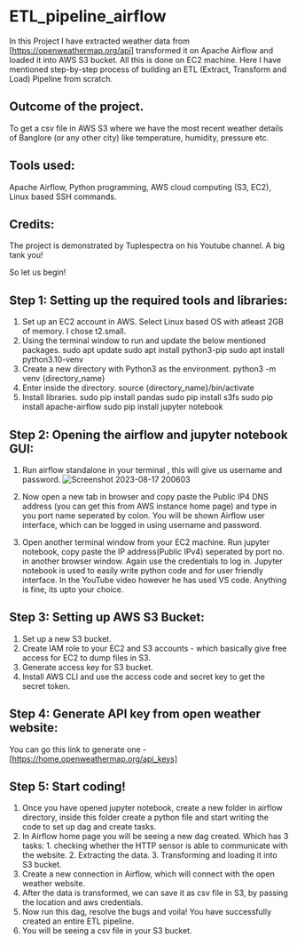 # ETL_pipeline_airflow
In this Project I have extracted weather data from [https://openweathermap.org/api] transformed it on Apache Airflow and loaded it into AWS S3 bucket. All this is done on EC2 machine.
Here I have mentioned step-by-step process of building an ETL (Extract, Transform and Load) Pipeline from scratch. 

## Outcome of the project.
To get a csv file in AWS S3 where we have the most recent weather details of Banglore (or any other city) like temperature, humidity, pressure etc.

## Tools used:
Apache Airflow, Python programming,
AWS cloud computing (S3, EC2),
Linux based SSH commands.

## Credits:
The project is demonstrated by Tuplespectra on his Youtube channel. A big tank you!

So let us begin!

## Step 1: Setting up the required tools and libraries:
1. Set up an EC2 account in AWS. Select Linux based OS with atleast 2GB of memory. I chose t2.small.
2. Using the terminal window to run and update the below mentioned packages.
   sudo apt update
   sudo apt install python3-pip
   sudo apt install python3.10-venv
3. Create a new directory with Python3 as the environment.
   python3 -m venv {directory_name}
4. Enter inside the directory.
   source {directory_name}/bin/activate
5. Install libraries.
   sudo pip install pandas
   sudo pip install s3fs
   sudo pip install apache-airflow
   sudo pip install jupyter notebook
## Step 2: Opening the airflow and jupyter notebook GUI:
1.  Run airflow standalone in your terminal , this will give us username and password.
   ![Screenshot 2023-08-17 200603](https://github.com/lordchan/ETL_pipeline-ApacheAirflow-AWS/assets/65250505/2b0ed9c7-f148-475a-a9cc-f58a023c69d7)

3.  Now open a new tab in browser and copy paste the Public IP4 DNS address (you can get this from AWS instance home page) and type in you port name seperated by colon. You will be shown Airflow user interface, which can be logged in using username and password.
4.  Open another terminal window from your EC2 machine. Run jupyter notebook, copy paste the IP address(Public IPv4) seperated by port no. in another browser window. Again use the credentials to log in. Jupyter notebook is used to easily write python code and for user friendly interface. In the YouTube video however he has used VS code. Anything is fine, its upto your choice.
## Step 3: Setting up AWS S3 Bucket:
1. Set up a new S3 bucket.
2. Create IAM role to your EC2 and S3 accounts - which basically give free access for EC2 to dump files in S3.
3. Generate access key for S3 bucket.
4. Install AWS CLI and use the access code and secret key to get the secret token.
## Step 4: Generate API key from open weather website: 
You can go this link to generate one - [https://home.openweathermap.org/api_keys]
## Step 5: Start coding!
1.  Once you have opened jupyter notebook, create a new folder in airflow directory, inside this folder create a python file and start writing the code to set up dag and create tasks.
2.  In Airflow home page you will be seeing a new dag created. Which has 3 tasks: 1. checking whether the HTTP sensor is able to communicate with the website. 2. Extracting the data. 3. Transforming and loading it into S3 bucket.
3.  Create a new connection in Airflow, which will connect with the open weather website.
4.  After the data is transformed, we can save it as csv file in S3, by passing the location and aws credentials.
5.  Now run this dag, resolve the bugs and voila! You have successfully created an entire ETL pipeline.
6.  You will be seeing a csv file in your S3 bucket.

